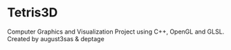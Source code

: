 # Tetris3D
Computer Graphics and Visualization Project using C++, OpenGL and GLSL. Created by august3sas &amp; deptage
